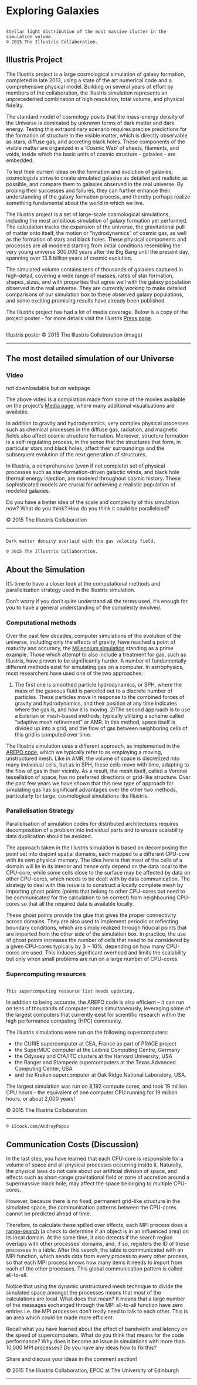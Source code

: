 # Exploring Galaxies

```{figure} ./images/hero_8d95d1ba-c581-42ac-98c1-a35652031c69.png

Stellar light distribution of the most massive cluster in the simulation volume.
© 2015 The Illustris Collaboration.

```


## Illustris Project

The Illustris project is a large cosmological simulation of galaxy formation, completed in late 2013, using a state of the art numerical code and a comprehensive physical model. Building on several years of effort by members of the collaboration, the Illustris simulation represents an unprecedented combination of high resolution, total volume, and physical fidelity.

The standard model of cosmology posits that the mass-energy density of the Universe is dominated by unknown forms of dark matter and dark energy. Testing this extraordinary scenario requires precise predictions for the formation of structure in the visible matter, which is directly observable as stars, diffuse gas, and accreting black holes. These components of the visible matter are organized in a ‘Cosmic Web’ of sheets, filaments, and voids, inside which the basic units of cosmic structure - galaxies - are embedded.

To test their current ideas on the formation and evolution of galaxies, cosmologists strive to create simulated galaxies as detailed and realistic as possible, and compare them to galaxies observed in the real universe. By probing their successes and failures, they can further enhance their understanding of the galaxy formation process, and thereby perhaps realize something fundamental about the world in which we live.

The Illustris project is a set of large-scale cosmological simulations, including the most ambitious simulation of galaxy formation yet performed. The calculation tracks the expansion of the universe, the gravitational pull of matter onto itself, the motion or “hydrodynamics” of cosmic gas, as well as the formation of stars and black holes. These physical components and processes are all modeled starting from initial conditions resembling the very young universe 300,000 years after the Big Bang until the present day, spanning over 13.8 billion years of cosmic evolution.

The simulated volume contains tens of thousands of galaxies captured in high-detail, covering a wide range of masses, rates of star formation, shapes, sizes, and with properties that agree well with the galaxy population observed in the real universe. They are currently working to make detailed comparisons of our simulation box to these observed galaxy populations, and some exciting promising results have already been published.

The Illustris project has had a lot of media coverage. Below is a copy of the project poster - for more details visit the Illustris [Press page](http://www.illustris-project.org/press/).

```{figure} ./images/hero_66db8146-b6cb-4133-92e7-1d733a6f6fe9.jpg
```


Illustris poster © 2015 The Illustris Collaboration (image)

---

## The most detailed simulation of our Universe

### Video

 not downloadable but on webpage


The above video is a compilation made from some of the movies available on the project’s [Media page](http://www.illustris-project.org/media/), where many additional visualisations are available.

In addition to gravity and hydrodynamics, very complex physical processes such as chemical processes in the diffuse gas, radiation, and magnetic fields also affect cosmic structure formation. Moreover, structure formation is a self-regulating process, in the sense that the structures that form, in particular stars and black holes, affect their surroundings and the subsequent evolution of the next generation of structures.

In Illustris, a comprehensive (even if not complete) set of physical processes such as star-formation-driven galactic winds, and black hole thermal energy injection, are modeled throughout cosmic history. These sophisticated models are crucial for achieving a realistic population of modeled galaxies.

Do you have a better idea of the scale and complexity of this simulation now? What do you think? How do you think it could be parallelised?

© 2015 The Illustris Collaboration

---

```{figure} ./images/hero_b499eb13-3422-4bb6-8de1-803848665cd8.png

Dark matter density overlaid with the gas velocity field.

© 2015 The Illustris Collaboration.

```

## About the Simulation

It’s time to have a closer look at the computational methods and parallelisation strategy used in the Illustris simulation.

Don’t worry if you don’t quite understand all the terms used, it’s enough for you to have a general understanding of the complexity involved.

### Computational methods

Over the past few decades, computer simulations of the evolution of the universe, including only the effects of gravity, have reached a point of maturity and accuracy, the [Millennium simulation](http://wwwmpa.mpa-garching.mpg.de/galform/virgo/millennium/) standing as a prime example. Those which attempt to also include a treatment for gas, such as Illustris, have proven to be significantly harder. A number of fundamentally different methods exist for simulating gas on a computer. In astrophysics, most researchers have used one of the two approaches:

1) The first one is smoothed particle hydrodynamics, or SPH, where the mass of the gaseous fluid is parceled out to a discrete number of particles. These particles move in response to the combined forces of gravity and hydrodynamics, and their position at any time indicates where the gas is, and how it is moving.
2)The second approach is to use a Eulerian or mesh-based methods, typically utilizing a scheme called “adaptive mesh refinement” or AMR. In this method, space itself is divided up into a grid, and the flow of gas between neighboring cells of this grid is computed over time.

The Illustris simulation uses a different approach, as implemented in the [AREPO code](http://wwwmpa.mpa-garching.mpg.de/~volker/arepo/), which we typically refer to as employing a moving, unstructured mesh. Like in AMR, the volume of space is discretized into many individual cells, but as in SPH, these cells move with time, adapting to the flow of gas in their vicinity. As a result, the mesh itself, called a Voronoi tessellation of space, has no preferred directions or grid-like structure. Over the past few years we have shown that this new type of approach for simulating gas has significant advantages over the other two methods, particularly for large, cosmological simulations like Illustris.

### Parallelisation Strategy

Parallelisation of simulation codes for distributed architectures requires decomposition of a problem into individual parts and to ensure scalability data duplication should be avoided.

The approach taken in the Illustris simulation is based on decomposing the point set into disjoint spatial domains, each mapped to a different CPU-core with its own physical memory. The idea here is that most of the cells of a domain will lie in its interior and hence only depend on the data local to the CPU-core, while some cells close to the surface may be affected by data on other CPU-cores, which needs to be dealt with by data communication. The strategy to deal with this issue is to construct a locally complete mesh by importing ghost points (points that belong to other CPU-cores but need to be communicated for the calculation to be correct) from neighbouring CPU-cores so that all the required data is available locally.

These ghost points provide the glue that gives the proper connectivity across domains. They are also used to implement periodic or reflecting boundary conditions, which are simply realized through fiducial points that are imported from the other side of the simulation box. In practice, the use of ghost points increases the number of cells that need to be considered by a given CPU-cores typically by 3 − 10%, depending on how many CPU-cores are used. This induces significant overhead and limits the scalability but only when small problems are run on a large number of CPU-cores.

### Supercomputing resources 

```{danger}

This supercomputing resource list needs updating.

```

In addition to being accurate, the AREPO code is also efficient – it can run on tens of thousands of computer cores simultaneously, leveraging some of the largest computers that currently exist for scientific research within the high performance computing (HPC) community.

The Illustris simulations were run on the following supercomputers:

- the CURIE supercomputer at CEA, France as part of PRACE project
- the SuperMUC computer at the Leibniz Computing Centre, Germany
- the Odyssey and CfA/ITC clusters at the Harvard University, USA
- the Ranger and Stampede supercomputers at the Texas Advanced Computing Center, USA
- and the Kraken supercomputer at Oak Ridge National Laboratory, USA.

The largest simulation was run on 8,192 compute cores, and took 19 million CPU hours - the equivalent of one computer CPU running for 19 million hours, or about 2,000 years!

© 2015 The Illustris Collaboration

---

```{figure} ./images/hero_92e9ab13-b781-4264-8b68-b6143b90d023.jpg
© iStock.com/AndreyPopov
```

## Communication Costs (Discussion)

In the last step, you have learned that each CPU-core is responsible for a volume of space and all physical processes occurring inside it. Naturally, the physical laws do not care about our artificial division of space, and effects such as short-range gravitational field or zone of accretion around a supermassive black hole, may affect the space belonging to multiple CPU-cores.

However, because there is no fixed, permanent grid-like structure in the simulated space, the communication patterns between the CPU-cores cannot be predicted ahead of time.

Therefore, to calculate these spilled over effects, each MPI process does a [range-search](https://en.wikipedia.org/wiki/Range_searching) (a check to determine if an object is in an influenced area) on its local domain. At the same time, it also detects if the search region overlaps with other processes’ domains, and, if so, registers the ID of these processes in a table. After this search, the table is communicated with an MPI function, which sends data from every process to every other process, so that each MPI process knows how many items it needs to import from each of the other processes. This global communication pattern is called all-to-all.

Notice that using the dynamic unstructured mesh technique to divide the simulated space amongst the processes means that most of the calculations are local. What does that mean? It means that a large number of the messages exchanged through the MPI all-to-all function have zero entries i.e. the MPI processes don’t really need to talk to each other. This is an area which could be made more efficient.

Recall what you have learned about the effect of bandwidth and latency on the speed of supercomputers. What do you think that means for the code performance? Why does it become an issue in simulations with more than 10,000 MPI processes? Do you have any ideas how to fix this?

Share and discuss your ideas in the comment section!

© 2015 The Illustris Collaboration, EPCC at The University of Edinburgh

---

